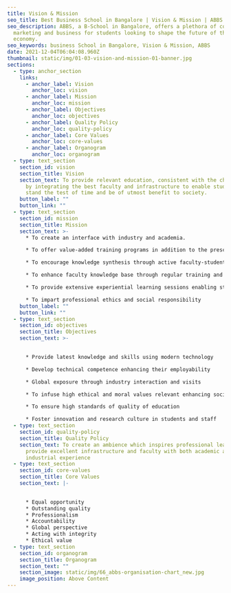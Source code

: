 ```yaml
---
title: Vision & Mission
seo_title: Best Business School in Bangalore | Vision & Mission | ABBS
seo_description: ABBS, a B-School in Bangalore, offers a plethora of courses in
  marketing and business for students looking to shape the future of the
  economy.
seo_keywords: business School in Bangalore, Vision & Mission, ABBS
date: 2021-12-04T06:04:08.960Z
thumbnail: static/img/01-03-vision-and-mission-01-banner.jpg
sections:
  - type: anchor_section
    links:
      - anchor_label: Vision
        anchor_loc: vision
      - anchor_label: Mission
        anchor_loc: mission
      - anchor_label: Objectives
        anchor_loc: objectives
      - anchor_label: Quality Policy
        anchor_loc: quality-policy
      - anchor_label: Core Values
        anchor_loc: core-values
      - anchor_label: Organogram
        anchor_loc: organogram
  - type: text_section
    section_id: vision
    section_title: Vision
    section_text: To provide relevant education, consistent with the changing world,
      by integrating the best faculty and infrastructure to enable students to
      stand the test of time and be of utmost benefit to society.
    button_label: ""
    button_link: ""
  - type: text_section
    section_id: mission
    section_title: Mission
    section_text: >-
      * To create an interface with industry and academia.

      * To offer value-added training programs in addition to the prescribed syllabus

      * To encourage knowledge synthesis through active faculty-student interaction

      * To enhance faculty knowledge base through regular training and seminar participation

      * To provide extensive experiential learning sessions enabling students to compete on a global level

      * To impart professional ethics and social responsibility
    button_label: ""
    button_link: ""
  - type: text_section
    section_id: objectives
    section_title: Objectives
    section_text: >-
      

      * Provide latest knowledge and skills using modern technology

      * Develop technical competence enhancing their employability

      * Global exposure through industry interaction and visits

      * To infuse high ethical and moral values relevant enhancing social responsibility

      * To ensure high standards of quality of education

      * Foster innovation and research culture in students and staff
  - type: text_section
    section_id: quality-policy
    section_title: Quality Policy
    section_text: To create an ambience which inspires professional learning and
      provide excellent infrastructure and faculty with both academic and
      industrial experience
  - type: text_section
    section_id: core-values
    section_title: Core Values
    section_text: |-
      

      * Equal opportunity
      * Outstanding quality
      * Professionalism
      * Accountability
      * Global perspective
      * Acting with integrity
      * Ethical value
  - type: text_section
    section_id: organogram
    section_title: Organogram
    section_text: ""
    section_image: static/img/66_abbs-organisation-chart_new.jpg
    image_position: Above Content
---
```

